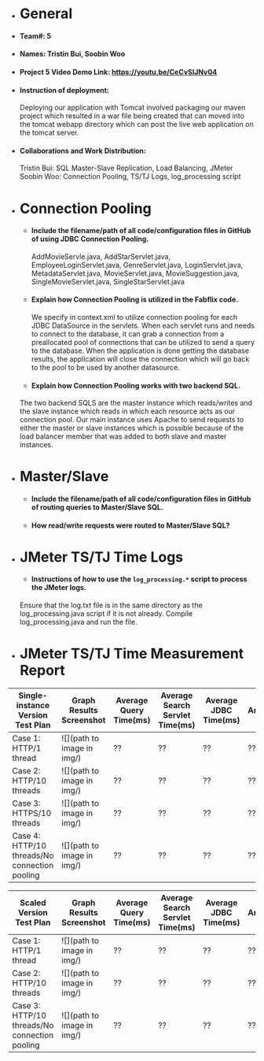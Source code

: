   - # General

  - #### Team#: 5

  - #### Names: Tristin Bui, Soobin Woo

  - #### Project 5 Video Demo Link: https://youtu.be/CeCvSlJNv04

  - #### Instruction of deployment:

    Deploying our application with Tomcat involved packaging our maven project
    which resulted in a war file being created that can moved into the tomcat
    webapp directory which can post the live web application on the tomcat
    server.

  - #### Collaborations and Work Distribution:
    Tristin Bui: SQL Master-Slave Replication, Load Balancing, JMeter
    Soobin Woo: Connection Pooling, TS/TJ Logs, log_processing script

- # Connection Pooling

  - #### Include the filename/path of all code/configuration files in GitHub of using JDBC Connection Pooling.
    AddMovieServle.java, AddStarServlet.java, EmployeeLoginServlet.java, GenreServlet.java, LoginServlet.java, MetadataServlet.java, MovieServlet.java, MovieSuggestion.java, SingleMovieServlet.java, SingleStarServlet.java
  - #### Explain how Connection Pooling is utilized in the Fabflix code.
    We specify in context.xml to utilize connection pooling for each JDBC DataSource in the servlets. When each servlet runs and needs to connect to the database, it can grab a connection from a preallocated pool of connections that can be utilized to send a query to the database. When the application is done getting the database results, the application will close the connection which will go back to the pool to be used by another datasource.
  - #### Explain how Connection Pooling works with two backend SQL.
  The two backend SQLS are the master instance which reads/writes and the slave instance which reads in which each resource acts as our connection pool. Our main instance uses Apache to send requests to either the master or slave instances which is possible because of the load balancer member that was added to both slave and master instances.

- # Master/Slave

  - #### Include the filename/path of all code/configuration files in GitHub of routing queries to Master/Slave SQL.

  - #### How read/write requests were routed to Master/Slave SQL?

- # JMeter TS/TJ Time Logs

  - #### Instructions of how to use the `log_processing.*` script to process the JMeter logs.

  Ensure that the log.txt file is in the same directory as the log_processing.java script if it is not already. Compile log_processing.java and run the file.

- # JMeter TS/TJ Time Measurement Report

| **Single-instance Version Test Plan**         | **Graph Results Screenshot** | **Average Query Time(ms)** | **Average Search Servlet Time(ms)** | **Average JDBC Time(ms)** | **Analysis** |
| --------------------------------------------- | ---------------------------- | -------------------------- | ----------------------------------- | ------------------------- | ------------ |
| Case 1: HTTP/1 thread                         | ![](path to image in img/)   | ??                         | ??                                  | ??                        | ??           |
| Case 2: HTTP/10 threads                       | ![](path to image in img/)   | ??                         | ??                                  | ??                        | ??           |
| Case 3: HTTPS/10 threads                      | ![](path to image in img/)   | ??                         | ??                                  | ??                        | ??           |
| Case 4: HTTP/10 threads/No connection pooling | ![](path to image in img/)   | ??                         | ??                                  | ??                        | ??           |

| **Scaled Version Test Plan**                  | **Graph Results Screenshot** | **Average Query Time(ms)** | **Average Search Servlet Time(ms)** | **Average JDBC Time(ms)** | **Analysis** |
| --------------------------------------------- | ---------------------------- | -------------------------- | ----------------------------------- | ------------------------- | ------------ |
| Case 1: HTTP/1 thread                         | ![](path to image in img/)   | ??                         | ??                                  | ??                        | ??           |
| Case 2: HTTP/10 threads                       | ![](path to image in img/)   | ??                         | ??                                  | ??                        | ??           |
| Case 3: HTTP/10 threads/No connection pooling | ![](path to image in img/)   | ??                         | ??                                  | ??                        | ??           |
